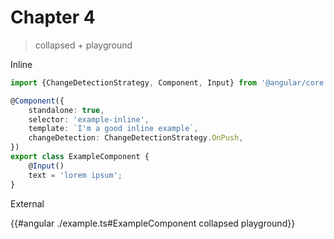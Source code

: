 # Chapter 4

> collapsed + playground

Inline

```ts angular collapsed playground
import {ChangeDetectionStrategy, Component, Input} from '@angular/core';

@Component({
	standalone: true,
	selector: 'example-inline',
	template: `I'm a good inline example`,
	changeDetection: ChangeDetectionStrategy.OnPush,
})
export class ExampleComponent {
	@Input()
	text = 'lorem ipsum';
}
```

External

{{#angular ./example.ts#ExampleComponent collapsed playground}}
